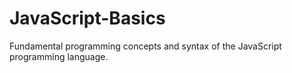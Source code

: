 # JavaScript-Basics
Fundamental programming concepts and syntax of the JavaScript programming language.
